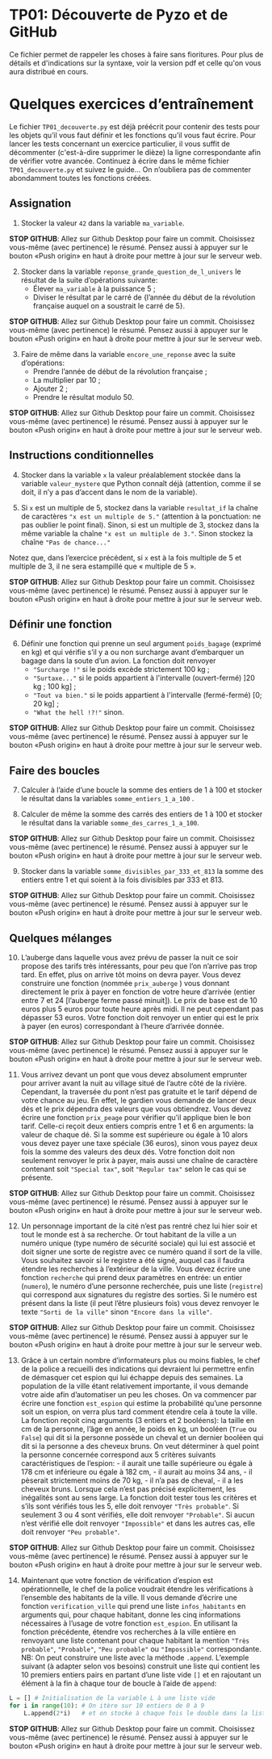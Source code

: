 # TP01: Découverte de Pyzo et de GitHub

Ce fichier permet de rappeler les choses à faire sans fioritures. Pour plus de détails et d'indications sur la syntaxe, voir la version pdf et celle qu'on vous aura distribué en cours.

Quelques exercices d’entraînement
=================================

Le fichier `TP01_decouverte.py` est déjà préécrit pour contenir des
tests pour les objets qu’il vous faut définir et les fonctions qu’il
vous faut écrire. Pour lancer les tests concernant un exercice
particulier, il vous suffit de décommenter (c'est-à-dire supprimer le dièze) la ligne correspondante afin
de vérifier votre avancée. Continuez à écrire dans le même fichier
`TP01_decouverte.py` et suivez le guide... On n’oubliera pas de
commenter abondamment toutes les fonctions créées.

Assignation
-----------

1.  Stocker la valeur `42` dans la variable `ma_variable`.

**STOP GITHUB**: Allez sur Github Desktop pour faire un commit. Choisissez vous-même (avec pertinence) le résumé. Pensez aussi à appuyer sur le bouton «Push origin» en haut à droite pour mettre à jour sur le serveur web.

2.  Stocker dans la variable `reponse_grande_question_de_l_univers` le résultat de la suite d’opérations
    suivante:
    -   Élever `ma_variable` à la puissance 5 ;
    -   Diviser le résultat par le carré de {l’année du début de la
        révolution française auquel on a soustrait le carré de 5}.

**STOP GITHUB**: Allez sur Github Desktop pour faire un commit. Choisissez vous-même (avec pertinence) le résumé. Pensez aussi à appuyer sur le bouton «Push origin» en haut à droite pour mettre à jour sur le serveur web.

3.  Faire de même dans la variable `encore_une_reponse` avec la suite d’opérations:
    -   Prendre l’année de début de la révolution française ;
    -   La multiplier par 10 ;
    -   Ajouter 2 ;
    -   Prendre le résultat modulo 50.

**STOP GITHUB**: Allez sur Github Desktop pour faire un commit. Choisissez vous-même (avec pertinence) le résumé. Pensez aussi à appuyer sur le bouton «Push origin» en haut à droite pour mettre à jour sur le serveur web.

Instructions conditionnelles
----------------------------

4.  Stocker dans la variable `x` la valeur préalablement stockée dans la
    variable `valeur_mystere` que Python connaît déjà (attention, comme il se doit, il n’y a pas d’accent dans le nom de la variable).

5.  Si `x` est un multiple de 5, stockez dans la variable `resultat_if` la chaîne de caractères `"x est un multiple de 5."` (attention à la ponctuation: ne pas oublier le point final). Sinon, si est un multiple de 3, stockez dans la même variable la
    chaîne `"x est un multiple de 3."`. Sinon stockez la chaîne `"Pas de chance..."`

Notez que, dans l’exercice précédent, si `x` est à la fois multiple de 5 et
multiple de 3, il ne sera estampillé que « multiple de 5 ».

**STOP GITHUB**: Allez sur Github Desktop pour faire un commit. Choisissez vous-même (avec pertinence) le résumé. Pensez aussi à appuyer sur le bouton «Push origin» en haut à droite pour mettre à jour sur le serveur web.


Définir une fonction
--------------------

6.  Définir une fonction qui prenne un seul argument `poids_bagage` (exprimé en kg) et
    qui vérifie s’il y a ou non surcharge avant d’embarquer un bagage
    dans la soute d’un avion. La fonction doit renvoyer
    -   `"Surcharge !"` si le poids excède strictement 100 kg ;
    -   `"Surtaxe..."` si le poids appartient à l'intervalle (ouvert-fermé) ]20 kg ; 100 kg] ;
    -   `"Tout va bien."` si le poids appartient à l'intervalle (fermé-fermé) [0; 20 kg] ;
    -   `"What the hell !?!"` sinon.

**STOP GITHUB**: Allez sur Github Desktop pour faire un commit. Choisissez vous-même (avec pertinence) le résumé. Pensez aussi à appuyer sur le bouton «Push origin» en haut à droite pour mettre à jour sur le serveur web.


Faire des boucles
-----------------

7.  Calculer à l’aide d’une boucle la somme des entiers de 1 à 100
    et stocker le résultat dans la variables `somme_entiers_1_a_100`  .

8.  Calculer de même la somme des carrés des entiers de 1 à 100 et
    stocker le résultat dans la variable `somme_des_carres_1_a_100`.

**STOP GITHUB**: Allez sur Github Desktop pour faire un commit. Choisissez vous-même (avec pertinence) le résumé. Pensez aussi à appuyer sur le bouton «Push origin» en haut à droite pour mettre à jour sur le serveur web.


9.  Stocker dans la variable `somme_divisibles_par_333_et_813` la somme des entiers entre 1 et qui soient à la fois divisibles par 333 et 813.

**STOP GITHUB**: Allez sur Github Desktop pour faire un commit. Choisissez vous-même (avec pertinence) le résumé. Pensez aussi à appuyer sur le bouton «Push origin» en haut à droite pour mettre à jour sur le serveur web.

Quelques mélanges
-----------------

10.  L’auberge dans laquelle vous avez prévu de passer la nuit ce soir
    propose des tarifs très intéressants, pour peu que l’on n’arrive pas
    trop tard. En effet, plus on arrive tôt moins on devra payer. Vous
    devez construire une fonction (nommée `prix_auberge` ) vous donnant directement le
    prix à payer en fonction de votre heure d’arrivée (entier entre 7 et
    24 [l’auberge ferme passé minuit]). Le prix de base est de 10 euros
    plus 5 euros pour toute heure après midi. Il ne peut cependant pas
    dépasser 53 euros. Votre fonction doit renvoyer un entier qui est le
    prix à payer (en euros) correspondant à l’heure d’arrivée donnée.

**STOP GITHUB**: Allez sur Github Desktop pour faire un commit. Choisissez vous-même (avec pertinence) le résumé. Pensez aussi à appuyer sur le bouton «Push origin» en haut à droite pour mettre à jour sur le serveur web.


11.  Vous arrivez devant un pont que vous devez absolument emprunter pour
    arriver avant la nuit au village situé de l’autre côté de la
    rivière. Cependant, la traversée du pont n’est pas gratuite et le
    tarif dépend de votre chance au jeu. En effet, le gardien vous
    demande de lancer deux dés et le prix dépendra des valeurs que vous
    obtiendrez. Vous devez écrire une fonction `prix_peage` pour vérifier qu’il
    applique bien le bon tarif. Celle-ci reçoit deux entiers compris
    entre 1 et 6 en arguments: la valeur de chaque dé. Si la somme est
    supérieure ou égale à 10 alors vous devez payer une taxe spéciale
    (36 euros), sinon vous payez deux fois la somme des valeurs des deux
    dés. Votre fonction doit non seulement renvoyer le prix à payer,
    mais aussi une chaîne de caractère contenant soit `"Special tax"`, soit `"Regular tax"` selon le
    cas qui se présente.

**STOP GITHUB**: Allez sur Github Desktop pour faire un commit. Choisissez vous-même (avec pertinence) le résumé. Pensez aussi à appuyer sur le bouton «Push origin» en haut à droite pour mettre à jour sur le serveur web.


12.  Un personnage important de la cité n’est pas rentré chez lui hier
    soir et tout le monde est à sa recherche. Or tout habitant de la
    ville a un numéro unique (type numéro de sécurité sociale) qui lui est associé et doit signer une
    sorte de registre avec ce numéro quand il sort de la ville. Vous souhaitez savoir
    si le registre a été signé, auquel cas il faudra étendre les
    recherches à l’extérieur de la ville.
    Vous devez écrire une fonction `recherche` qui prend deux paramètres en entrée:
    un entier (`numero`), le numéro d’une personne recherchée, puis une
    liste (`registre`) qui correspond aux signatures du registre des sorties.
    Si le numéro est présent dans la liste (il peut l’être plusieurs
    fois) vous devez renvoyer le texte `"Sorti de la ville"` sinon `"Encore dans la ville"`.

**STOP GITHUB**: Allez sur Github Desktop pour faire un commit. Choisissez vous-même (avec pertinence) le résumé. Pensez aussi à appuyer sur le bouton «Push origin» en haut à droite pour mettre à jour sur le serveur web.


13.  Grâce à un certain nombre d’informateurs plus ou moins fiables, le
    chef de la police a recueilli des indications qui devraient lui
    permettre enfin de démasquer cet espion qui lui échappe depuis des
    semaines. La population de la ville étant relativement importante,
    il vous demande votre aide afin d’automatiser un peu les choses. On
    va commencer par écrire une fonction `est_espion` qui estime la probabilité
    qu’une personne soit un espion, on verra plus tard comment étendre
    cela à toute la ville.
    La fonction reçoit cinq arguments (3 entiers et 2 booléens): la
    taille en cm de la personne, l’âge en année, le poids en kg, un
    booléen (`True` ou `False`) qui dit si la personne possède un cheval et un
    dernier booléen qui dit si la personne a des cheveux bruns. On veut
    déterminer à quel point la personne concernée correspond aux 5
    critères suivants caractéristiques de l’espion:
    -   il aurait une taille supérieure ou égale à 178 cm et inférieure
        ou égale à 182 cm,
    -   il aurait au moins 34 ans,
    -   il pèserait strictement moins de 70 kg,
    -   il n’a pas de cheval,
    -   il a les cheveux bruns.
    Lorsque cela n’est pas précisé explicitement, les inégalités sont au
    sens large.
    La fonction doit tester tous les critères et s’ils sont vérifiés
    tous les 5, elle doit renvoyer `"Très probable"`. Si seulement 3 ou 4 sont vérifiés,
    elle doit renvoyer `"Probable"`. Si aucun n’est vérifié elle doit renvoyer `"Impossible"` et
    dans les autres cas, elle doit renvoyer `"Peu probable"`.

**STOP GITHUB**: Allez sur Github Desktop pour faire un commit. Choisissez vous-même (avec pertinence) le résumé. Pensez aussi à appuyer sur le bouton «Push origin» en haut à droite pour mettre à jour sur le serveur web.


14.  Maintenant que votre fonction de vérification d’espion est
    opérationnelle, le chef de la police voudrait étendre les
    vérifications à l’ensemble des habitants de la ville. Il vous
    demande d’écrire une fonction `verification_ville` qui prend une liste `infos_habitants` en arguments qui,
    pour chaque habitant, donne les cinq informations nécessaires à
    l’usage de votre fonction `est_espion`. En utilisant la fonction précédente,
    étendre vos recherches à la ville entière en renvoyant une
    liste contenant pour chaque habitant la mention `"Très probable"`, `"Probable"`, `"Peu probable"` ou `"Impossible"`
    correspondante. NB: On peut construire une liste avec la méthode `.append`.
    L’exemple suivant (à adapter selon vos besoins) construit une liste
    qui contient les 10 premiers entiers pairs en partant d’une liste
    vide `[]` et en rajoutant un élément à la fin à chaque tour de boucle à
    l’aide de `append`:

```Python
L = [] # Initialisation de la variable L à une liste vide
for i in range(10): # On itère sur 10 entiers de 0 à 9
    L.append(2*i)   # et on stocke à chaque fois le double dans la liste L
```

**STOP GITHUB**: Allez sur Github Desktop pour faire un commit. Choisissez vous-même (avec pertinence) le résumé. Pensez aussi à appuyer sur le bouton «Push origin» en haut à droite pour mettre à jour sur le serveur web.
